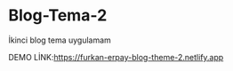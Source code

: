 # Blog-Tema-2
 İkinci blog tema uygulamam


DEMO LİNK:https://furkan-erpay-blog-theme-2.netlify.app

